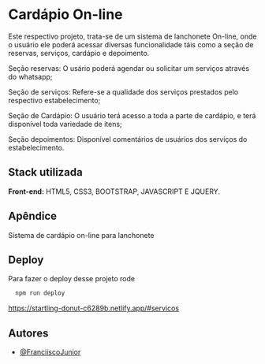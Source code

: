 
# Cardápio On-line

Este respectivo projeto, trata-se de um sistema de lanchonete On-line, onde o usuário ele poderá acessar diversas funcionalidade táis como a seção de reservas, serviços, cardápio e depoimento.

Seção reservas: O usário poderá agendar ou solicitar um serviços através do whatsapp;

Seção de serviços: Refere-se a qualidade dos serviços prestados pelo respectivo estabelecimento;

Seção de Cardápio: O usuário terá acesso a toda a parte de cardápio, e terá disponível toda variedade de itens;

Seção depoimentos: Disponível comentários de usuários dos serviços do estabelecimento.

## Stack utilizada

**Front-end:** HTML5, CSS3, BOOTSTRAP, JAVASCRIPT E JQUERY.

## Apêndice

Sistema de cardápio on-line para lanchonete

## Deploy

Para fazer o deploy desse projeto rode

```bash
  npm run deploy
```

https://startling-donut-c6289b.netlify.app/#servicos


## Autores

- [@FranciiscoJunior](https://github.com/FranciiscoJunior)
